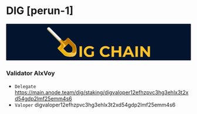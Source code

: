 # DIG [perun-1]
![DIG Guide](https://github.com/Voynitskiy/Voynitskiy/blob/main/mainnet/DIG/dig.png)
### Validator AlxVoy
* `Delegate` https://main.anode.team/dig/staking/digvaloper12efhzpvc3hg3ehlx3t2xd54gdp2lmf25emm4s6
* `Valoper` digvaloper12efhzpvc3hg3ehlx3t2xd54gdp2lmf25emm4s6

